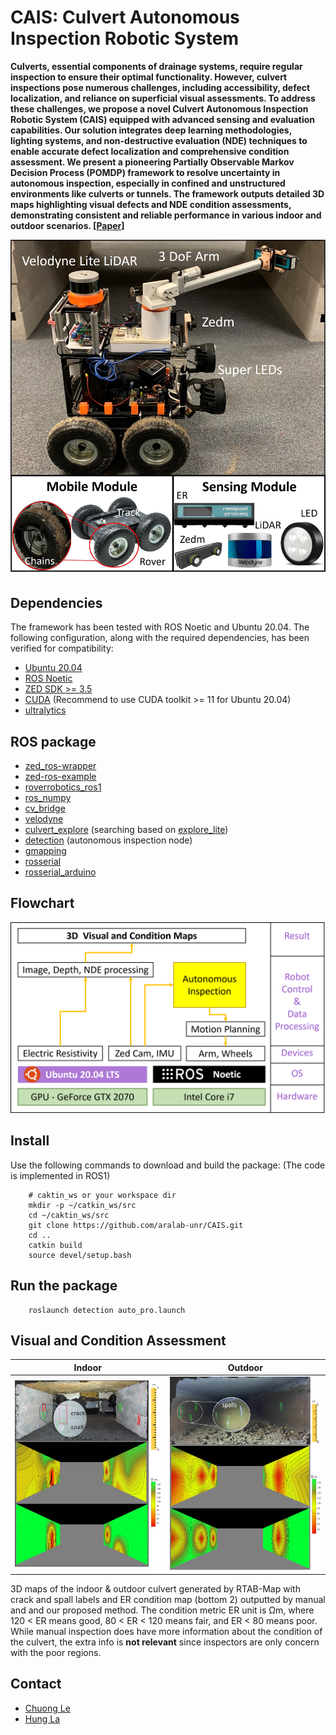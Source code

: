 # CAIS: Culvert Autonomous Inspection Robotic System

**Culverts, essential components of drainage systems, require regular inspection to ensure their optimal functionality. However, culvert inspections pose numerous challenges, including accessibility, defect localization, and reliance on superficial visual assessments. To address these challenges, we propose a novel  Culvert Autonomous Inspection Robotic System (CAIS) equipped with advanced sensing and evaluation capabilities. Our solution integrates deep learning methodologies, lighting systems, and non-destructive evaluation (NDE) techniques to enable accurate defect localization and comprehensive condition assessment. We present a pioneering Partially Observable Markov Decision Process (POMDP) framework to resolve uncertainty in autonomous inspection, especially in confined and unstructured environments like culverts or tunnels. The framework outputs detailed 3D maps highlighting visual defects and NDE condition assessments, demonstrating consistent and reliable performance in various indoor and outdoor scenarios. [[Paper](https://github.com/aralab-unr/CAIS/blob/main/paper/IROS2024_Chuong.pdf)]**
<p align='center'>
    <img src="./pic/robot.jpg" alt="drawing" width="800"/>
</p>

## Dependencies
The framework has been tested with ROS Noetic and Ubuntu 20.04. The following configuration, along with the required dependencies, has been verified for compatibility:

- [Ubuntu 20.04](https://releases.ubuntu.com/focal/)
- [ROS Noetic](http://wiki.ros.org/noetic/Installation/Ubuntu) 
- [ZED SDK >= 3.5](https://www.stereolabs.com/developers)
- [CUDA](https://developer.nvidia.com/cuda-downloads) (Recommend to use CUDA toolkit >= 11 for Ubuntu 20.04)
- [ultralytics](https://github.com/ultralytics)

## ROS package
- [zed_ros-wrapper](https://github.com/stereolabs/zed-ros-wrapper)
- [zed-ros-example](https://github.com/stereolabs/zed-ros-examples)
- [roverrobotics_ros1](https://github.com/RoverRobotics/roverrobotics_ros1)
- [ros_numpy](https://github.com/eric-wieser/ros_numpy)
- [cv_bridge](https://github.com/ros-perception/vision_opencv)
- [velodyne](https://github.com/ros-drivers/velodyne)
- [culvert_explore](https://github.com/aralab-unr/CAIS/tree/main/culvert_explore) (searching based on [explore_lite](https://github.com/UOW-SECTE-477/explore_lite))
- [detection](https://github.com/aralab-unr/CAIS/tree/main/detection) (autonomous inspection node)
- [gmapping](https://github.com/ros-perception/slam_gmapping)
- [rosserial](https://github.com/ros-drivers/rosserial)
- [rosserial_arduino](http://wiki.ros.org/rosserial_arduino/Tutorials/Arduino%20IDE%20Setup)

## Flowchart
<p align='center'>
    <img src="./pic/flowchart.png" alt="drawing" width="800"/>
</p>

## Install
Use the following commands to download and build the package: (The code is implemented in ROS1)

```
    # caktin_ws or your workspace dir 
    mkdir -p ~/catkin_ws/src 
    cd ~/caktin_ws/src    
    git clone https://github.com/aralab-unr/CAIS.git
    cd ..
    catkin build
    source devel/setup.bash
```
## Run the package
```
    roslaunch detection auto_pro.launch

```

## Visual and Condition Assessment
Indoor            |  Outdoor
:-------------------------:|:-------------------------:
![](https://github.com/aralab-unr/CAIS/blob/main/pic/fusion.jpg)  |  ![](https://github.com/aralab-unr/CAIS/blob/main/pic/fusion_outdoor.jpg)

3D maps of the indoor & outdoor culvert generated by RTAB-Map with crack and spall labels and ER condition map (bottom 2) outputted by manual and and our proposed method. The condition metric ER unit is Ωm, where 120 < ER means good, 80 < ER < 120 means fair, and ER < 80 means poor. While manual inspection does have more information about the condition of the culvert, the extra info is **not relevant** since inspectors are only concern with the poor regions.

## Contact
- [Chuong Le](mailto:cle@nevada.unr.edu)
- [Hung La](mailto:hla@nevada.unr.edu)
